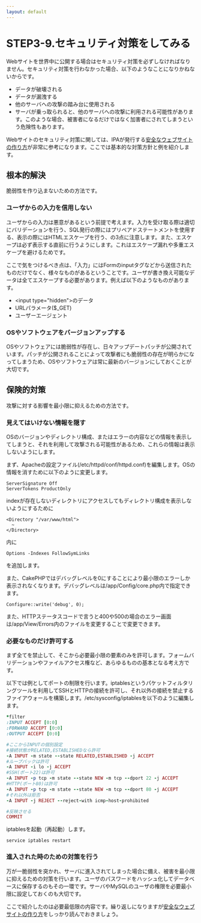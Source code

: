 ```yaml
---
layout: default
---
```

# STEP3-9.セキュリティ対策をしてみる

Webサイトを世界中に公開する場合はセキュリティ対策を必ずしなければなりません。セキュリティ対策を行わなかった場合、以下のようなことになりかねないからです。

* データが破壊される
* データが漏洩する
* 他のサーバへの攻撃の踏み台に使用される
 * サーバが乗っ取られると、他のサーバへの攻撃に利用される可能性があります。このような場合、被害者になるだけではなく加害者にされてしまうという危険性もあります。

Webサイトのセキュリティ対策に関しては、IPAが発行する[安全なウェブサイトの作り方](http://www.ipa.go.jp/security/vuln/websecurity.html)が非常に参考になります。ここでは基本的な対策方針と例を紹介します。

## 根本的解決

脆弱性を作り込まないための方法です。

### ユーザからの入力を信用しない

ユーザからの入力は悪意があるという前提で考えます。入力を受け取る際は適切にバリデーションを行う、SQL発行の際にはプリペアドステートメントを使用する、表示の際にはHTMLエスケープを行う、の3点に注意します。また、エスケープは必ず表示する直前に行うようにします。これはエスケープ漏れや多重エスケープを避けるためです。

ここで気をつけるべき点は、「入力」にはFormのinputタグなどから送信されたものだけでなく、様々なものがあるということです。ユーザが書き換え可能なデータは全てエスケープする必要があります。例えば以下のようなものがあります。

* &lt;input type="hidden"&gt;のデータ
* URLパラメータ($_GET)
* ユーザーエージェント

### OSやソフトウェアをバージョンアップする

OSやソフトウェアには脆弱性が存在し、日々アップデートパッチが公開されています。パッチが公開されることによって攻撃者にも脆弱性の存在が明らかになってしまうため、OSやソフトウェアは常に最新のバージョンにしておくことが大切です。

## 保険的対策

攻撃に対する影響を最小限に抑えるための方法です。

### 見えてはいけない情報を隠す

OSのバージョンやディレクトリ構成、またはエラーの内容などの情報を表示してしまうと、それを利用して攻撃される可能性があるため、これらの情報は表示しないようにします。

まず、Apacheの設定ファイル(/etc/httpd/conf/httpd.conf)を編集します。OSの情報を消すために以下のように変更します。

    ServerSignature Off
    ServerTokens ProductOnly

indexが存在しないディレクトリにアクセスしてもディレクトリ構成を表示しないようにするために

    <Directory "/var/www/html">
      ~
    </Directory>

内に

    Options -Indexes FollowSymLinks

を追加します。

また、CakePHPではデバッグレベルを0にすることにより最小限のエラーしか表示されなくなります。デバッグレベルは/app/Config/core.php内で指定できます。

    Configure::write('debug', 0);

また、HTTPステータスコードで言うと400や500の場合のエラー画面は/app/View/Errors内のファイルを変更することで変更できます。

### 必要なものだけ許可する

まず全てを禁止して、そこから必要最小限の要素のみを許可します。フォームバリデーションやファイルアクセス権など、あらゆるものの基本となる考え方です。

以下では例としてポートの制限を行います。iptablesというパケットフィルタリングツールを利用してSSHとHTTPの接続を許可し、それ以外の接続を禁止するファイアウォールを構築します。/etc/sysconfig/iptablesを以下のように編集します。

```ruby
*filter
:INPUT ACCEPT [0:0]
:FORWARD ACCEPT [0:0]
:OUTPUT ACCEPT [0:0]

#ここからINPUTの個別設定
#接続状態がRELATED,ESTABLISHEDなら許可
-A INPUT -m state --state RELATED,ESTABLISHED -j ACCEPT
#ループバックは許可
-A INPUT -i lo -j ACCEPT
#SSH(ポート22)は許可
-A INPUT -p tcp -m state --state NEW -m tcp --dport 22 -j ACCEPT
#HTTP(ポート80)は許可
-A INPUT -p tcp -m state --state NEW -m tcp --dport 80 -j ACCEPT
#それ以外は拒否
-A INPUT -j REJECT --reject-with icmp-host-prohibited

#反映させる
COMMIT
```
iptablesを起動（再起動）します。

    service iptables restart

### 進入された時のための対策を行う

万が一脆弱性を突かれ、サーバに進入されてしまった場合に備え、被害を最小限に抑えるための対策を行います。ユーザのパスワードをハッシュ化してデータベースに保存するのもその一環です。サーバやMySQLのユーザの権限を必要最小限に設定しておくのも大切です。

ここで紹介したのは必要最低限の内容です。繰り返しになりますが[安全なウェブサイトの作り方](http://www.ipa.go.jp/security/vuln/websecurity.html)をしっかり読んでおきましょう。